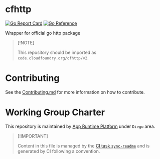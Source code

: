 # cfhttp

[![Go Report
Card](https://goreportcard.com/badge/code.cloudfoundry.org/cfhttp)](https://goreportcard.com/report/code.cloudfoundry.org/cfhttp)
[![Go
Reference](https://pkg.go.dev/badge/code.cloudfoundry.org/cfhttp.svg)](https://pkg.go.dev/code.cloudfoundry.org/cfhttp)

Wrapper for official go http package

> \[!NOTE\]
>
> This repository should be imported as
> `code.cloudfoundry.org/cfhttp/v2`.

# Contributing

See the [Contributing.md](./.github/CONTRIBUTING.md) for more
information on how to contribute.

# Working Group Charter

This repository is maintained by [App Runtime
Platform](https://github.com/cloudfoundry/community/blob/main/toc/working-groups/app-runtime-platform.md)
under `Diego` area.

> \[!IMPORTANT\]
>
> Content in this file is managed by the [CI task
> `sync-readme`](https://github.com/cloudfoundry/wg-app-platform-runtime-ci/blob/main/shared/tasks/sync-readme/metadata.yml)
> and is generated by CI following a convention.
